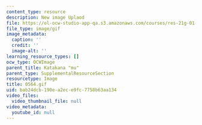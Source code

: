 ```yaml
---
content_type: resource
description: New image Uplaod
file: https://ol-ocw-studio-app-qa.s3.amazonaws.com/courses/res-21g-01-kana-spring-2010/bab24dcb190ea2ece9fc7758b63aa134_0564.gif
file_type: image/gif
image_metadata:
  caption: ''
  credit: ''
  image-alt: ''
learning_resource_types: []
ocw_type: OCWImage
parent_title: Katakana "mu"
parent_type: SupplementalResourceSection
resourcetype: Image
title: 0564.gif
uid: bab24dcb-190e-a2ec-e9fc-7758b63aa134
video_files:
  video_thumbnail_file: null
video_metadata:
  youtube_id: null
---
```

